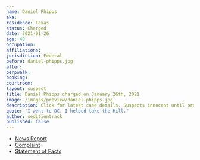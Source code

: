 ```yaml
---
name: Daniel Phipps
aka:
residence: Texas
status: Charged
date: 2021-01-26
age: 48
occupation:
affiliations:
jurisdiction: Federal
before: daniel-phipps.jpg
after:
perpwalk:
booking:
courtroom:
layout: suspect
title: Daniel Phipps charged on January 26th, 2021
image: /images/preview/daniel-phipps.jpg
description: Click for latest case details. Suspects innocent until proven guilty.
quote: "I went to DC. I helped take the Hill."
author: seditiontrack
published: false
---
```


- [News Report](https://www.dallasnews.com/news/crime/2021/01/27/garland-man-who-posted-photo-of-himself-inside-capitol-building-is-arrested/)
- [Complaint](https://www.justice.gov/opa/page/file/1360726/download)
- [Statement of Facts](https://www.justice.gov/opa/page/file/1360726/download)
